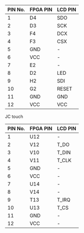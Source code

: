 |PIN No. | FPGA PIN | LCD PIN|
|--------|----------|--------|
| 1      | D4       | SDO    |
| 2      | D3       | SCK    |
| 3      | F4       | DCX    |
| 4      | F3       | CSX    |
| 5      | GND      | -      |
| 6      | VCC      | -      |
| 7      | E2       | -      |
| 8      | D2       | LED    |
| 9      | H2       | SDI    |
|10      | G2       | RESET  |
|11      | GND      | GND    |
|12      | VCC      | VCC    |

JC touch

|PIN No. | FPGA PIN | LCD PIN|
|--------|----------|--------|
| 1      | U12      | -      |
| 2      | V12      | T_DO   |
| 3      | V10      | T_DIN  |
| 4      | V11      | T_CLK  |
| 5      | GND      | -      |
| 6      | VCC      | -      |
| 7      | U14      | -      |
| 8      | V14      | -      |
| 9      | T13      | T_IRQ  |
|10      | U13      | T_CS   |
|11      | GND      | -      |
|12      | VCC      | -      |
